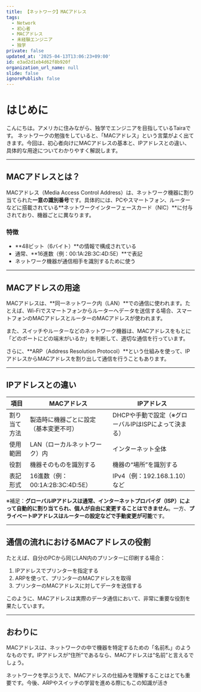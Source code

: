 ```yaml
---
title: 【ネットワーク】MACアドレス
tags:
  - Network
  - 初心者
  - MACアドレス
  - 未経験エンジニア
  - 独学
private: false
updated_at: '2025-04-13T13:06:23+09:00'
id: e3ad2d1eb4d62f8b920f
organization_url_name: null
slide: false
ignorePublish: false
---
```

# はじめに

こんにちは。アメリカに住みながら、独学でエンジニアを目指しているTairaです。
ネットワークの勉強をしていると、「MACアドレス」という言葉がよく出てきます。今回は、初心者向けにMACアドレスの基本と、IPアドレスとの違い、具体的な用途についてわかりやすく解説します。

---

## MACアドレスとは？

MACアドレス（Media Access Control Address）は、ネットワーク機器に割り当てられた**一意の識別番号**です。具体的には、PCやスマートフォン、ルーターなどに搭載されている**ネットワークインターフェースカード（NIC）**に付与されており、機器ごとに異なります。

### 特徴
- **48ビット（6バイト）**の情報で構成されている
- 通常、**16進数（例：00:1A:2B:3C:4D:5E）**で表記
- ネットワーク機器が通信相手を識別するために使う

---

## MACアドレスの用途

MACアドレスは、**同一ネットワーク内（LAN）**での通信に使われます。たとえば、Wi-Fiでスマートフォンからルーターへデータを送信する場合、スマートフォンのMACアドレスとルーターのMACアドレスが使われます。

また、スイッチやルーターなどのネットワーク機器は、MACアドレスをもとに「どのポートにどの端末がいるか」を判断して、適切な通信を行っています。

さらに、**ARP（Address Resolution Protocol）**という仕組みを使って、IPアドレスからMACアドレスを割り出して通信を行うこともあります。

---

## IPアドレスとの違い

| 項目 | MACアドレス | IPアドレス |
|------|--------------|-------------|
| 割り当て方法 | 製造時に機器ごとに設定（基本変更不可） | DHCPや手動で設定（※グローバルIPはISPによって決まる） |
| 使用範囲 | LAN（ローカルネットワーク）内 | インターネット全体 |
| 役割 | 機器そのものを識別する | 機器の“場所”を識別する |
| 表記形式 | 16進数（例：00:1A:2B:3C:4D:5E） | IPv4（例：192.168.1.10）など |

※補足：**グローバルIPアドレスは通常、インターネットプロバイダ（ISP）によって自動的に割り当てられ、個人が自由に変更することはできません**。一方、**プライベートIPアドレスはルーターの設定などで手動変更が可能**です。

---

## 通信の流れにおけるMACアドレスの役割

たとえば、自分のPCから同じLAN内のプリンターに印刷する場合：

1. IPアドレスでプリンターを指定する
2. ARPを使って、プリンターのMACアドレスを取得
3. プリンターのMACアドレスに対してデータを送信する

このように、MACアドレスは実際のデータ通信において、非常に重要な役割を果たしています。

---

## おわりに

MACアドレスは、ネットワークの中で機器を特定するための「名前札」のようなものです。IPアドレスが“住所”であるなら、MACアドレスは“名前”と言えるでしょう。

ネットワークを学ぶうえで、MACアドレスの仕組みを理解することはとても重要です。今後、ARPやスイッチの学習を進める際にもこの知識が活き


